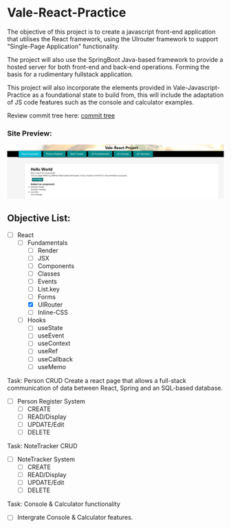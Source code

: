 # Vale-React-Practice

The objective of this project is to create a javascript front-end application that utilises the React framework, using the UIrouter framework to support "Single-Page Application" functionality.

The project will also use the SpringBoot Java-based framework to provide a hosted server for both front-end and back-end operations. Forming the basis for a rudimentary fullstack application.

This project will also incorporate the elements provided in Vale-Javascript-Practice as a foundational state to build from, this will include the adaptation of JS code features such as the console and calculator examples.

Review commit tree here: [commit tree](https://github.com/MorickClive/Vale-React-Practice/network)

### Site Preview:


  ![Site Preview](./src/resources/css/img/example%20page.jpg)


## Objective List:

- [ ] React
  - [ ] Fundamentals
    - [ ] Render
    - [ ] JSX
    - [ ] Components
    - [ ] Classes
    - [ ] Events
    - [ ] List.key
    - [ ] Forms
    - [X] UIRouter
    - [ ] Inline-CSS
  - [ ] Hooks
    - [ ] useState
    - [ ] useEvent
    - [ ] useContext
    - [ ] useRef
    - [ ] useCallback
    - [ ] useMemo

Task: Person CRUD
Create a react page that allows a full-stack communication of data between React, Spring and an SQL-based database.

- [ ] Person Register System
  - [ ] CREATE
  - [ ] READ/Display
  - [ ] UPDATE/Edit
  - [ ] DELETE

Task: NoteTracker CRUD

- [ ] NoteTracker System
  - [ ] CREATE
  - [ ] READ/Display
  - [ ] UPDATE/Edit
  - [ ] DELETE
 
 Task: Console & Calculator functionality
 - [ ] Intergrate Console & Calculator features.
